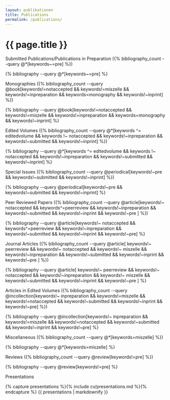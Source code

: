 ```yaml
---
layout: publikationen
title: Publications
permalink: /publications/
---
```

<h1 class="add-sg">{{ page.title }}</h1>

<p class="title is-5 has-text-link" id="beiträge-in-vorbereitung">Submitted Publications/Publications in Preparation ({% bibliography_count --query @*[keywords~=pre] %})</p>

{% bibliography --query @*[keywords~=pre] %}

<!--<p class="title is-5 has-text-link m-t-2" id="angenommene-beiträge">Zur Publikation angenommene Beiträge und Beiträge im Druck ({% bibliography_count --query @*[keywords~=inprint] %})</p>

{% bibliography --query @*[keywords~=inprint] %}-->

<p class="title is-5 has-text-link m-t-2" id="monographien">Monographies ({% bibliography_count --query @book[keywords!=notaccepted  && keywords!=miszelle &&  keywords!=inpreparation && keywords=monography && keywords!~inprint] %})</p>

{% bibliography --query @book[keywords!=notaccepted  && keywords!=miszelle &&  keywords!=inpreparation && keywords=monography && keywords!~inprint] %}

<p class="title is-5 has-text-link m-t-2" id="herausgeberschaften">Edited Volumes ({% bibliography_count --query @*[keywords ^= editedvolume && keywords !~ notaccepted && keywords!~inpreparation && keywords!~submitted && keywords!~inprint] %})</p>

{% bibliography --query @*[keywords ^= editedvolume && keywords !~ notaccepted && keywords!~inpreparation && keywords!~submitted && keywords!~inprint] %}

<p class="title is-5 has-text-link m-t-2" id="sondernummern-von-zeitschriften">Special Issues ({% bibliography_count --query @periodical[keywords!~pre && keywords!~submitted && keywords!~inprint] %})</p>

{% bibliography --query @periodical[keywords!~pre && keywords!~submitted && keywords!~inprint] %}

<p class="title is-5 has-text-link m-t-2" id="peer-reviewed-papers">Peer Reviewed Papers ({% bibliography_count --query @article[keywords!~ notaccepted && keywords^=peerreview && keywords!~inpreparation && keywords!~submitted && keywords!~inprint && keywords!~pre ] %})</p>

{% bibliography --query @article[keywords!~ notaccepted && keywords^=peerreview && keywords!~inpreparation && keywords!~submitted && keywords!~inprint && keywords!~pre] %}

<p class="title is-5 has-text-link m-t-2" id="zeitschriftenaufsätze">Journal Articles ({% bibliography_count --query @article[ keywords!~ peerreview && keywords!~ notaccepted && keywords!~ miszelle && keywords!~inpreparation && keywords!~submitted && keywords!~inprint && keywords!~pre ] %})</p>

{% bibliography --query @article[ keywords!~ peerreview && keywords!~ notaccepted && keywords!~inpreparation && keywords!~ miszelle && keywords!~submitted && keywords!~inprint && keywords!~pre ] %}

<p class="title is-5 has-text-link m-t-2" id="aufsätze-in-sammelbänden">Articles in Edited Volumes ({% bibliography_count --query @incollection[keywords!~ inpreparation && keywords!=miszelle && keywords!=notaccepted && keywords!~submitted && keywords!~inprint && keywords!~pre] %})</p>

{% bibliography --query @incollection[keywords!~ inpreparation && keywords!=miszelle && keywords!=notaccepted && keywords!~submitted && keywords!~inprint && keywords!~pre] %}

<p class="title is-5 has-text-link m-t-2" id="miszellen-und-graue-literatur">Miscellaneous ({% bibliography_count --query @*[keywords=miszelle] %})</p>

{% bibliography --query @*[keywords=miszelle] %}

<p class="title is-5 has-text-link m-t-2" id="rezensionen">Reviews ({% bibliography_count --query @review[keywords!=pre] %})</p>

{% bibliography --query @review[keywords!=pre] %}

<p class="title is-4 has-text-link m-t-2" id="vorträge">Presentations</p>
{% capture presentations %}{% include cv/presentations.md %}{% endcapture %}
{{ presentations | markdownify }}